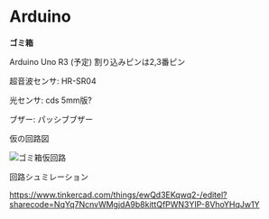 # Arduino

**ゴミ箱**

Arduino Uno R3 (予定) 割り込みピンは2,3番ピン

超音波センサ: HR-SR04

光センサ: cds 5mm版?

ブザー: パッシブブザー

仮の回路図

![ゴミ箱仮回路](https://github.com/ochiryosuke/Arduino/assets/108120560/27ddeb55-6f2e-4b3f-970d-1d0778c453c5)


回路シュミレーション

https://www.tinkercad.com/things/ewQd3EKqwq2-/editel?sharecode=NqYq7NcnvWMgjdA9b8kittQfPWN3YIP-8VhoYHqJw1Y
